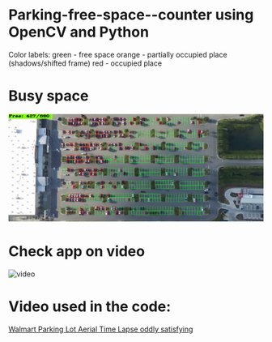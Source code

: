 # Parking-free-space--counter using OpenCV and Python

Color labels:
green - free space
orange - partially occupied place (shadows/shifted frame)
red - occupied place
# Busy space

![space_counter](https://raw.githubusercontent.com/lilmarcin/parking-free-space--counter/master/parking_counter1.png)


# Check app on video

![video](https://raw.githubusercontent.com/lilmarcin/parking-free-space--counter/master/example_capture.gif)
# Video used in the code:
[Walmart Parking Lot Aerial Time Lapse oddly satisfying](https://www.youtube.com/watch?v=IZ8NPmp0LPk)
